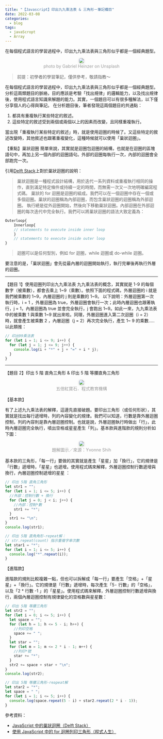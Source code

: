 ```yaml
---
title: "【Javascript】印出九九乘法表 & 三角形－筆記欄目"
date: 2022-03-08
categories:
  - blog
tags:
  - javaScropt
  - Array
---
```


在每個程式語言的學習過程中，印出九九乘法表與三角形似乎都是一個經典題型。

<center>
    <img style="border-radius: 0.3125em;
    box-shadow: 0 2px 4px 0 rgba(34,36,38,.12),0 2px 10px 0 rgba(34,36,38,.08);" 
    src="https://miro.medium.com/max/875/0*eVCEJzH6xLSof2ql.jpeg">
    <br>
    <div style="color:orange;
    display: inline-block;
    color: #999;
    padding: 2px; font-size:14px">photo by Gabriel Heinzer on Unsplash</div>
</center>

> 前提：初學者的學習筆記，僅供參考，敬請指教～

在每個程式語言的學習過程中，印出九九乘法表與三角形似乎都是一個經典題型。
分析這兩類題目的脈絡，目的應該是考驗「找出規律」的邏輯能力，以及找出規律後，使用程式語言知識來解題的能力。其實，一個題目可以有很多種解法，以下僅分享個人的心得與筆記。
在分析題目後，筆者發現這兩個題目的共通點：

1. 都具有重複執行某些特定的敘述。
2. 這些特定的敘述受到兩個或兩個以上的因素而改變，且同樣重複執行。

當出現「重複執行某些特定的敘述」時，就是使用迴圈的時候了。又這些特定的敘述改變時，其他敘述也跟著重複變化，這種時候就可以使用「巢狀迴圈」。

【重點】巢狀迴圈
簡單來說，其實就是迴圈包迴圈的結構，也就是在迴圈的區塊語句中，再加上另一個內部的迴圈語句。外部的迴圈每執行一次，內部的迴圈會全部跑完一次。

引用[Delft Stack](https://www.delftstack.com/zh-tw/howto/javascript/nested-for-loops-javascript/)上對於巢狀迴圈的說明：

> 巢狀迴圈是一種程式設計結構，用於迭代一系列資料或重複執行相同的操作，直到滿足特定條件或持續一定的時間，而無需一次又一次地明確編寫程式碼。
> 巢狀的 for 迴圈是迴圈的組成。我們可以在一個迴圈中存在一個或多個迴圈。巢狀的迴圈稱為內部迴圈，而包含巢狀迴圈的迴圈稱為外部迴圈。
> 執行總是從外迴圈開始，然後向下移動巢狀迴圈。內部迴圈在外部迴圈的每次迭代中完全執行。我們可以將巢狀迴圈的語法大致定義為：

```javascript
Outerloop{
	Innerloop{
	// statements to execute inside inner loop
	}
	// statements to execute inside outer loop
}
```

> 迴圈可以是任何型別，例如 for 迴圈，while 迴圈或 do-while 迴圈。

要注意的是，「巢狀迴圈」會先從最內層的迴圈開始執行，執行完畢後再執行外層的迴圈。

---

【題目 1】使用迴圈列印出九九乘法表
九九乘法表的概念，其實就是 1-9 的每個數字（被乘數），都會去乘上 1~9（乘數）。依照下面的程式碼，外層迴圈的 i 就是我們被乘數的 1~9，內層迴圈的 j 則是乘數的 1~9。
以下說明：外層迴圈第一次執行時，i = 1 ，外層迴圈為 true，外層迴圈會執行一次；此時內層迴圈也跟著執行，j = 1，內層迴圈為 true 並會完全執行，j 會跑出 1~9。如此一來，九九乘法表中的被乘數 1 與乘數 1~9 就出來啦。同理，外層迴圈進入第二次迴圈（i = 2）時，就會產生被乘數 2 ，內層迴圈（j = 2）再次完全執行，產生 1~ 9 的乘數…..以此類推：

```javascript
// 印出99乘法表
for (let i = 1; i <= 9; i++) {
  for (let j = 1; j <= 9; j++) {
    console.log(i + "*" + j + "=" + i * j);
  }
}
```

---

【題目 2】印出 5 階 直角三角形 & 印出 5 階 等腰直角三角形

<center>
    <img style="border-radius: 0.3125em;
    box-shadow: 0 2px 4px 0 rgba(34,36,38,.12),0 2px 10px 0 rgba(34,36,38,.08);"
    src="https://miro.medium.com/max/875/0*ZBhki1K1pKuQfn9M">
    <br>
    <div style="color:orange;
    display: inline-block;
    color: #999;
    padding: 2px; font-size:14px">五倍紅寶石．程式教育機構</div>
</center>

【基本款】

有了上述九九乘法表的解釋，這邊先直接破題。要印出三角形（或任何形狀），其實就是找出每行遞增時，列的內容變化的規律。我們可以知道，行數是靠外層迴圈控制，列的內容則是靠內層迴圈控制。也就是說，外層迴圈執行時做出「行」，此時內層迴圈完全執行，噴出空格或星星產生「列」。基本款與進階款的規則分析如下圖：

<center>
    <img style="border-radius: 0.3125em;
    box-shadow: 0 2px 4px 0 rgba(34,36,38,.12),0 2px 10px 0 rgba(34,36,38,.08);" 
    src="https://miro.medium.com/max/875/0*gxMMhRei5QdlmwwT">
    <br>
    <div style="color:orange;
    display: inline-block;
    color: #999;
    padding: 2px; font-size:14px">題解圖示／來源：Yvonne Shih</div>
</center>

基本款的三角形，「每一行」要做的其實就是產生「星星」加「換行」，它的規律是「行數」遞增時，「星星」也遞增。使用程式碼來解釋，外層迴圈控制行數遞增與換行，內層迴圈控制遞增的星星 ：

```javascript
// 印出 5階 直角三角形
let str1 = "";
for (let i = 1; i <= 5; i++) {
  //外部：控制行數 + 換行
  for (let j = 0; j < i; j++) {
    //內部：控制*數
    str1 += "*";
  }
  str1 += "\n";
}
console.log(str1);

// 印出 5階 直角角形-repeat解：
// str.repeat(count) 指示重複字串次數
let star1 = "*";
for (let i = 1; i <= 5; i++) {
  console.log("*".repeat(i));
}
```

【進階款】

進階款的規則比較複雜一點，但也可以拆解成「每一行」要產生「空格」+「星星」+「換行」。它的規律是「行數」遞增時，每次產生「5 -  行數」的「空格」，以及「2 \* 行數 -1 」的「星星」。使用程式碼來解釋，外層迴圈控制行數遞增與換行，兩個內層迴圈控制有規律變化的空格數與星星數：

```javascript
// 印出 5階 等腰三角形
let str2 = "";
for (let i = 0; i <= 5; i++) {
  let space = "";
  for (let h = 1; h <= 5 - i; h++) {
    //列印空格
    space += " ";
  }
  let star = "";
  for (let m = 1; m <= 2 * i - 1; m++) {
    //列印*號
    star += "*";
  }
  str2 += space + star + "\n";
}
console.log(str2);

// 印出 5階 等腰三角形-reapeat解
let star2 = "*";
let space = " ";
for (let i = 1; i <= 5; i++) {
  console.log(space.repeat(5 - i) + star2.repeat(2 * i - 1));
}
```

參考資料：

- [JavaScript 中的巢狀迴圈（Delft Stack）](https://www.delftstack.com/zh-tw/howto/javascript/nested-for-loops-javascript/)
- [使用 JavaScript 中的 for 迴圈列印三角形（程式人生）](https://www.796t.com/article.php?id=216199)
